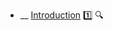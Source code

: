 * __ [Introduction](./uml/objectDiagrams/introduction) :one: <trigger for="pop:object-diagrams-introduction-preview">:mag:</trigger>

<popover id="pop:object-diagrams-introduction-preview" title=":mag: Introduction" placement="right">
  <div slot="content">
    <include src=".\preview.md" />
  </div>
</popover>
